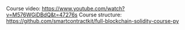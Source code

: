 Course video: https://www.youtube.com/watch?v=M576WGiDBdQ&t=47276s
Course structure: https://github.com/smartcontractkit/full-blockchain-solidity-course-py